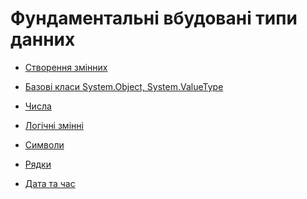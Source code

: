 # Фундаментальні вбудовані типи данних

- <a href="./1 Створення змінних">Створення змінних</a>
- <a href="./2 Базові класи System.Object, System.ValueType">Базові класи System.Object, System.ValueType</a>
- <a href="./3 Числа">Числа</a>
- <a href="./4 Логічні змінні">Логічні змінні</a>
- <a href="./5 Символи">Символи</a>

- <a href="./6 Pядки">Pядки</a>
- <a href="./7 Дата та час">Дата та час</a>


